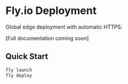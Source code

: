 # Fly.io Deployment

Global edge deployment with automatic HTTPS.

[Full documentation coming soon]

## Quick Start

```bash
fly launch
fly deploy
```
